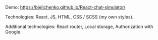 Demo: https://bielichenko.github.io/React-chat-simulator/

Technologies:
React,
JS,
HTML,
CSS / SCSS (my own styles).

Additional technologies:
React router,
Local storage,
Authorization with Google.


